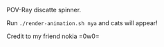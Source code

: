 POV-Ray discatte spinner.

Run `./render-animation.sh nya` and cats will appear!

Credit to my friend nokia =0w0=
